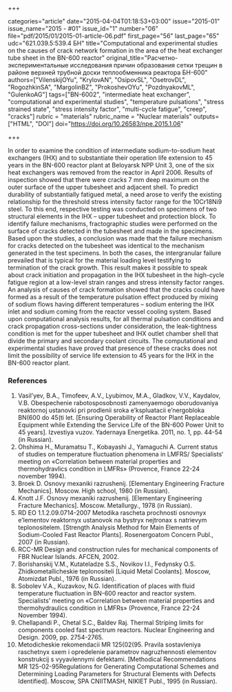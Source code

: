 +++

categories="article"
date="2015-04-04T01:18:53+03:00"
issue="2015-01"
issue_name="2015 - #01"
issue_id="1"
number="06"
file="pdf/2015/01/2015-01-article-06.pdf"
first_page="56"
last_page="65"
udc="621.039.5:539.4 БН"
title="Computational and experimental studies on the causes of crack network formation in the area of the heat exchanger tube sheet in the BN-600 reactor"
original_title="Расчетно-экспериментальные исследования причин образования сетки трещин в районе верхней трубной доски теплообменника реактора БН-600"
authors=["VilenskijOYu", "KrylovAN", "OsipovSL", "OsetrovDL", "RogozhkinSA", "MargolinBZ", "ProkoshevOYu", "PozdnyakovML", "GulenkoAG"]
tags=["BN-6002", "intermediate heat exchanger", "computational and experimental studies", "temperature pulsations", "stress strained state", "stress intensity factor", "multi-cycle fatigue", "creep", "cracks"]
rubric = "materials"
rubric_name = "Nuclear materials"
outputs=["HTML", "DOI"]
doi="https://doi.org/10.26583/npe.2015.1.06"

+++

In order to examine the condition of intermediate sodium-to-sodium heat exchangers (IHX) and to substantiate their operation life extension to 45 years in the BN-600 reactor plant at Beloyarsk NPP Unit 3, one of the six heat exchangers was removed from the reactor in April 2006. Results of inspection showed that there were cracks 7 mm deep maximum on the outer surface of the upper tubesheet and adjacent shell. To predict durability of substantially fatigued metal, a need arose to verify the existing relationship for the threshold stress intensity factor range for the 10Cr18Ni9 steel. To this end, respective testing was conducted on specimens of two structural elements in the IHX – upper tubesheet and protection block. To identify failure mechanisms, fractographic studies were performed on the surface of cracks detected in the tubesheet and made in the specimens. Based upon the studies, a conclusion was made that the failure mechanism for cracks detected on the tubesheet was identical to the mechanism generated in the test specimens. In both the cases, the intergranular failure prevailed that is typical for the material loading level testifying to termination of the crack growth. This result makes it possible to speak about crack initiation and propagation in the IHX tubesheet in the high-cycle fatigue region at a low-level strain ranges and stress intensity factor ranges. An analysis of causes of crack formation showed that the cracks could have formed as a result of the temperature pulsation effect produced by mixing of sodium flows having different temperatures – sodium entering the IHX inlet and sodium coming from the reactor vessel cooling system. Based upon computational analysis results, for all thermal pulsation conditions and crack propagation cross-sections under consideration, the leak-tightness condition is met for the upper tubesheet and IHX outlet chamber shell that divide the primary and secondary coolant circuits. The computational and experimental studies have proved that presence of these cracks does not limit the possibility of service life extension to 45 years for the IHX in the BN-600 reactor plant.

### References

1. Vasil’yev, B.A., Timofeev, A.V., Lyubimov, M.A., Gladkov, V.V., Kaydalov, V.B. Obespechenie rabotosposobnosti zamenyaemogo oborudovaniya reaktornoj ustanovki pri prodlenii sroka e’kspluatacii e’nergobloka BN(600 do 45(ti let. [Ensuring Operability of Reactor Plant Replaceable Equipment while Extending the Service Life of the BN-600 Power Unit to 45 years]. Izvestiya vuzov. Yadernaya Energetika. 2011, no. 1, pp. 44-54 (in Russian).
2. Ohshima H., Muramatsu T., Kobayashi J., Yamaguchi A. Current status of studies on temperature fluctuation phenomena in LMFRS/ Specialists‘ meeting on «Correlation between material properties and thermohydravlics condition in LMFRs» (Provence, France 22-24 november 1994).
3. Broek D. Osnovy mexaniki razrushenij. [Elementary Engineering Fracture Mechanics]. Moscow. High school, 1980 (in Russian).
4. Knott J.F. Osnovy mexaniki razrushenij. [Elementary Engineering Fracture Mechanics]. Moscow. Metallurgy., 1978 (in Russian).
5. RD EO 1.1.2.09.0714-2007 Metodika rascheta prochnosti osnovnyx e’lementov reaktornyx ustanovok na bystryx nejtronax s natrievym teplonositelem. [Strength Analysis Method for Main Elements of Sodium-Cooled Fast Reactor Plants]. Rosenergoatom Concern Publ., 2007 (in Russian).
6. RCC-MR Design and construction rules for mechanical components of FBR Nuclear Islands. AFCEN, 2002.
7. Borishanskij V.M., Kutateladze S.S., Novikov I.I., Fedynsky O.S. Zhidkometallicheskie teplonositeli [Liquid Metal Coolants]. Moscow, Atomizdat Publ., 1976 (in Russian).
8. Sobolev V.A., Kuzavkov, N.G. Identification of places with fluid temperature fluctuation in BN-600 reactor and reactor system. Specialists’ meeting on «Correlation between material properties and thermohydraulics condition in LMFRs» (Provence, France 22-24 November 1994).
9. Chellapandi P., Chetal S.C., Baldev Raj. Thermal Striping limits for components cooled fast spectrum reactors. Nuclear Engineering and Design. 2009, pp. 2754-2765.
10. Metodicheskie rekomendacii MR 125(02(95. Pravila sostavleniya raschetnyx sxem i opredelenie parametrov nagruzhennosti elementov konstrukcij s vyyavlennymi defektami. [Methodical Recommendations MR 125-02-95Regulations for Generating Computational Schemes and Determining Loading Parameters for Structural Elements with Defects Identified]. Moscow, SPA CNIITMASH, NIKIET Publ., 1995 (in Russian).